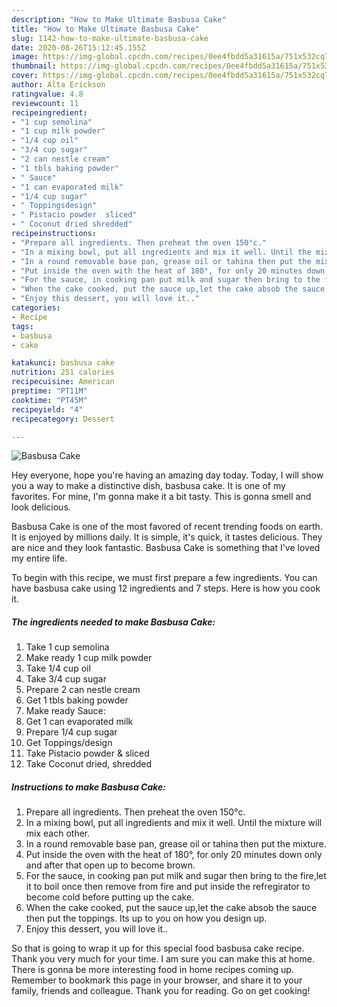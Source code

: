 ```yaml
---
description: "How to Make Ultimate Basbusa Cake"
title: "How to Make Ultimate Basbusa Cake"
slug: 1142-how-to-make-ultimate-basbusa-cake
date: 2020-08-26T15:12:45.155Z
image: https://img-global.cpcdn.com/recipes/0ee4fbdd5a31615a/751x532cq70/basbusa-cake-recipe-main-photo.jpg
thumbnail: https://img-global.cpcdn.com/recipes/0ee4fbdd5a31615a/751x532cq70/basbusa-cake-recipe-main-photo.jpg
cover: https://img-global.cpcdn.com/recipes/0ee4fbdd5a31615a/751x532cq70/basbusa-cake-recipe-main-photo.jpg
author: Alta Erickson
ratingvalue: 4.8
reviewcount: 11
recipeingredient:
- "1 cup semolina"
- "1 cup milk powder"
- "1/4 cup oil"
- "3/4 cup sugar"
- "2 can nestle cream"
- "1 tbls baking powder"
- " Sauce"
- "1 can evaporated milk"
- "1/4 cup sugar"
- " Toppingsdesign"
- " Pistacio powder  sliced"
- " Coconut dried shredded"
recipeinstructions:
- "Prepare all ingredients. Then preheat the oven 150°c."
- "In a mixing bowl, put all ingredients and mix it well. Until the mixture will mix each other."
- "In a round removable base pan, grease oil or tahina then put the mixture."
- "Put inside the oven with the heat of 180°, for only 20 minutes down only and after that open up to become brown."
- "For the sauce, in cooking pan put milk and sugar then bring to the fire,let it to boil once then remove from fire and put inside the refregirator to become cold before putting up the cake."
- "When the cake cooked, put the sauce up,let the cake absob the sauce then put the toppings. Its up to you on how you design up."
- "Enjoy this dessert, you will love it.."
categories:
- Recipe
tags:
- basbusa
- cake

katakunci: basbusa cake 
nutrition: 251 calories
recipecuisine: American
preptime: "PT11M"
cooktime: "PT45M"
recipeyield: "4"
recipecategory: Dessert

---
```



![Basbusa Cake](https://img-global.cpcdn.com/recipes/0ee4fbdd5a31615a/751x532cq70/basbusa-cake-recipe-main-photo.jpg)

Hey everyone, hope you're having an amazing day today. Today, I will show you a way to make a distinctive dish, basbusa cake. It is one of my favorites. For mine, I'm gonna make it a bit tasty. This is gonna smell and look delicious.

Basbusa Cake is one of the most favored of recent trending foods on earth. It is enjoyed by millions daily. It is simple, it's quick, it tastes delicious. They are nice and they look fantastic. Basbusa Cake is something that I've loved my entire life.




To begin with this recipe, we must first prepare a few ingredients. You can have basbusa cake using 12 ingredients and 7 steps. Here is how you cook it.

<!--inarticleads1-->

##### The ingredients needed to make Basbusa Cake:

1. Take 1 cup semolina
1. Make ready 1 cup milk powder
1. Take 1/4 cup oil
1. Take 3/4 cup sugar
1. Prepare 2 can nestle cream
1. Get 1 tbls baking powder
1. Make ready  Sauce:
1. Get 1 can evaporated milk
1. Prepare 1/4 cup sugar
1. Get  Toppings/design
1. Take  Pistacio powder &amp; sliced
1. Take  Coconut dried, shredded




<!--inarticleads2-->

##### Instructions to make Basbusa Cake:

1. Prepare all ingredients. Then preheat the oven 150°c.
1. In a mixing bowl, put all ingredients and mix it well. Until the mixture will mix each other.
1. In a round removable base pan, grease oil or tahina then put the mixture.
1. Put inside the oven with the heat of 180°, for only 20 minutes down only and after that open up to become brown.
1. For the sauce, in cooking pan put milk and sugar then bring to the fire,let it to boil once then remove from fire and put inside the refregirator to become cold before putting up the cake.
1. When the cake cooked, put the sauce up,let the cake absob the sauce then put the toppings. Its up to you on how you design up.
1. Enjoy this dessert, you will love it..




So that is going to wrap it up for this special food basbusa cake recipe. Thank you very much for your time. I am sure you can make this at home. There is gonna be more interesting food in home recipes coming up. Remember to bookmark this page in your browser, and share it to your family, friends and colleague. Thank you for reading. Go on get cooking!
